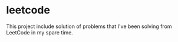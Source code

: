 # leetcode

This project include solution of problems that I've been solving from LeetCode in my spare time.